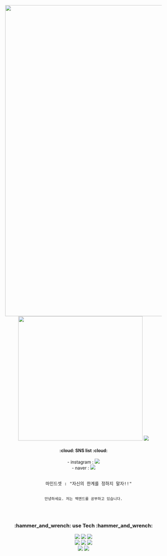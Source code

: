 <!--
**GonJelly/GonJelly** is a ✨ _special_ ✨ repository because its `README.md` (this file) appears on your GitHub profile.

Here are some ideas to get you started:

- 🔭 I’m currently working on ...
- 🌱 I’m currently learning ...
- 👯 I’m looking to collaborate on ...
- 🤔 I’m looking for help with ...
- 💬 Ask me about ...
- 📫 How to reach me: ...
- 😄 Pronouns: ...
- ⚡ Fun fact: ...
-->
<div align="center">
  <img src="https://capsule-render.vercel.app/api?type=slice&color=auto&height=200&section=header&text=Junyoung%20Park&fontSize=90" width="1000rem"></img>   
</div>

<div align="center">
  <img src="https://github-readme-stats.vercel.app/api?username=Gonjelly&show_icons=true&theme=tokyonight" width="400px"></img>
  <img src="http://mazassumnida.wtf/api/v2/generate_badge?boj=qlwms221"> </img>
</div>


<div align="center">
  <h4>:cloud: SNS list :cloud:</h4>
  - instagram : <img src="https://img.shields.io/badge/instagram-E4405F?style=flat&logo=instagram&logoColor=white"><br>
  - naver : <img src="https://img.shields.io/badge/naver-03C75A?style=flat&logo=naver&logoColor=white"><br>
</div>
<br>
<div align="center">
  <pre>
    마인드셋 : "자신의 한계를 정하지 말자!!"
    
    안녕하세요. 저는 백엔드를 공부하고 있습니다.
  </pre>
</div>

<div align="center"><h3>:hammer_and_wrench: use Tech :hammer_and_wrench: </h3></div>

<div align="center">
    <img src="https://img.shields.io/badge/java-007396?style=for-the-badge&logo=java&logoColor=white">
    <img src="https://img.shields.io/badge/spring-6DB33F?style=for-the-badge&logo=spring&logoColor=white">
    <img src="https://img.shields.io/badge/springboot-6DB33F?style=for-the-badge&logo=springboot&logoColor=white">
    <br />
    <img src="https://img.shields.io/badge/html5-E34F26?style=for-the-badge&logo=html5&logoColor=white">
    <img src="https://img.shields.io/badge/css-1572B6?style=for-the-badge&logo=css3&logoColor=white">
    <img src="https://img.shields.io/badge/javascript-F7DF1E?style=for-the-badge&logo=javascript&logoColor=black">
    <br />
    <img src="https://img.shields.io/badge/mysql-4479A1?style=for-the-badge&logo=mysql&logoColor=white">
    <img src="https://img.shields.io/badge/mariaDB-003545?style=for-the-badge&logo=mariaDB&logoColor=white">
</div>

